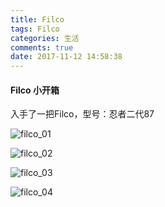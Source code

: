 ```yaml
---
title: Filco
tags: Filco
categories: 生活
comments: true
date: 2017-11-12 14:58:38
---
```



#### Filco 小开箱

<!--more-->

入手了一把Filco，型号：忍者二代87

![filco_01](http://oslivcbny.bkt.clouddn.com/Filco_01.jpg)

![filco_02](http://oslivcbny.bkt.clouddn.com/Filco_02.jpg)

![filco_03](http://oslivcbny.bkt.clouddn.com/Filco_03.jpg)

![filco_04](http://oslivcbny.bkt.clouddn.com/Filco_04.jpg)
